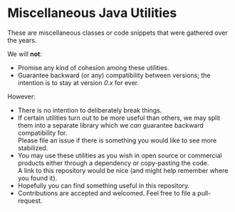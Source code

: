 # Miscellaneous Java Utilities

These are miscellaneous classes or code snippets that were gathered over the years.

We will **not**:
- Promise any kind of cohesion among these utilities.
- Guarantee backward (or any) compatibility between versions; the intention is to stay at version _0.x_ for ever.

However:
- There is no intention to deliberately break things.
- If certain utilities turn out to be more useful than others,
  we may split them into a separate library which we _can_ guarantee backward compatibility for.  
  Please file an issue if there is something you would like to see more stabilized.
- You may use these utilities as you wish in open source or commercial products either through a dependency or copy-pasting the code.  
  A link to this repository would be nice (and might help remember where you found it).
- Hopefully you can find something useful in this repository.
- Contributions are accepted and welcomed. Feel free to file a pull-request.

